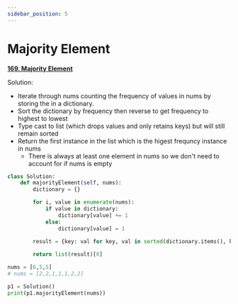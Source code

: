 ```yaml
---
sidebar_position: 5
---
```


# Majority Element

**[169. Majority Element](https://leetcode.com/problems/majority-element/)**

Solution:
 - Iterate through nums counting the frequency of values in nums by storing the in a dictionary.
 - Sort the dictionary by frequency then reverse to get frequency to highest to lowest
 - Type cast to list (which drops values and only retains keys) but will still remain sorted
 - Return the first instance in the list which is the higest frequncy instance in nums
    - There is always at least one element in nums so we don't need to account for if nums is empty

```python title="Output: 5"
class Solution:
    def majorityElement(self, nums):
        dictionary = {}

        for i, value in enumerate(nums):
            if value in dictionary:
                dictionary[value] += 1
            else:
                dictionary[value] = 1
        
        result = {key: val for key, val in sorted(dictionary.items(), key = lambda x: x[1], reverse=True)}

        return list(result)[0]

nums = [6,5,5]
# nums = [2,2,1,1,1,2,2]

p1 = Solution()
print(p1.majorityElement(nums))
```
